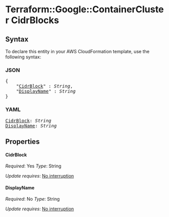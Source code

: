 # Terraform::Google::ContainerCluster CidrBlocks

## Syntax

To declare this entity in your AWS CloudFormation template, use the following syntax:

### JSON

<pre>
{
    "<a href="#cidrblock" title="CidrBlock">CidrBlock</a>" : <i>String</i>,
    "<a href="#displayname" title="DisplayName">DisplayName</a>" : <i>String</i>
}
</pre>

### YAML

<pre>
<a href="#cidrblock" title="CidrBlock">CidrBlock</a>: <i>String</i>
<a href="#displayname" title="DisplayName">DisplayName</a>: <i>String</i>
</pre>

## Properties

#### CidrBlock

_Required_: Yes
_Type_: String

_Update requires_: [No interruption](https://docs.aws.amazon.com/AWSCloudFormation/latest/UserGuide/using-cfn-updating-stacks-update-behaviors.html#update-no-interrupt)

#### DisplayName

_Required_: No
_Type_: String

_Update requires_: [No interruption](https://docs.aws.amazon.com/AWSCloudFormation/latest/UserGuide/using-cfn-updating-stacks-update-behaviors.html#update-no-interrupt)

